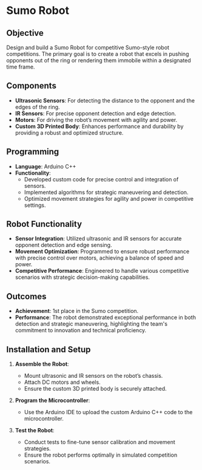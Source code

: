 # Sumo Robot

## Objective
Design and build a Sumo Robot for competitive Sumo-style robot competitions. The primary goal is to create a robot that excels in pushing opponents out of the ring or rendering them immobile within a designated time frame.

## Components
- **Ultrasonic Sensors**: For detecting the distance to the opponent and the edges of the ring.
- **IR Sensors**: For precise opponent detection and edge detection.
- **Motors**: For driving the robot’s movement with agility and power.
- **Custom 3D Printed Body**: Enhances performance and durability by providing a robust and optimized structure.

## Programming
- **Language**: Arduino C++
- **Functionality**:
  - Developed custom code for precise control and integration of sensors.
  - Implemented algorithms for strategic maneuvering and detection.
  - Optimized movement strategies for agility and power in competitive settings.

## Robot Functionality
- **Sensor Integration**: Utilized ultrasonic and IR sensors for accurate opponent detection and edge sensing.
- **Movement Optimization**: Programmed to ensure robust performance with precise control over motors, achieving a balance of speed and power.
- **Competitive Performance**: Engineered to handle various competitive scenarios with strategic decision-making capabilities.

## Outcomes
- **Achievement**: 1st place in the Sumo competition.
- **Performance**: The robot demonstrated exceptional performance in both detection and strategic maneuvering, highlighting the team's commitment to innovation and technical proficiency.

## Installation and Setup
1. **Assemble the Robot**:
   - Mount ultrasonic and IR sensors on the robot’s chassis.
   - Attach DC motors and wheels.
   - Ensure the custom 3D printed body is securely attached.

2. **Program the Microcontroller**:
   - Use the Arduino IDE to upload the custom Arduino C++ code to the microcontroller.

3. **Test the Robot**:
   - Conduct tests to fine-tune sensor calibration and movement strategies.
   - Ensure the robot performs optimally in simulated competition scenarios.
